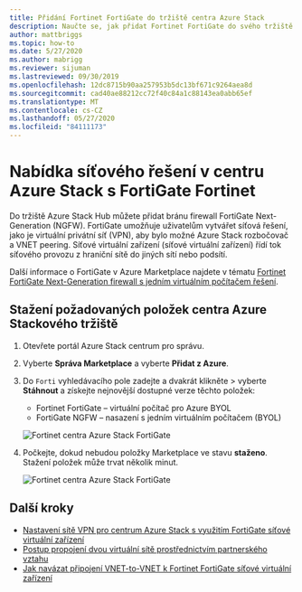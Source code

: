 ```yaml
---
title: Přidání Fortinet FortiGate do tržiště centra Azure Stack
description: Naučte se, jak přidat Fortinet FortiGate do svého tržiště centra Azure Stack a umožnit tak uživatelům vytvářet síťová řešení.
author: mattbriggs
ms.topic: how-to
ms.date: 5/27/2020
ms.author: mabrigg
ms.reviewer: sijuman
ms.lastreviewed: 09/30/2019
ms.openlocfilehash: 12dc8715b90aa257953b5dc13bf671c9264aea8d
ms.sourcegitcommit: cad40ae88212cc72f40c84a1c88143ea0abb65ef
ms.translationtype: MT
ms.contentlocale: cs-CZ
ms.lasthandoff: 05/27/2020
ms.locfileid: "84111173"
---
```

# <a name="offer-a-network-solution-in-azure-stack-hub-with-fortinet-fortigate"></a>Nabídka síťového řešení v centru Azure Stack s FortiGate Fortinet

Do tržiště Azure Stack Hub můžete přidat bránu firewall FortiGate Next-Generation (NGFW). FortiGate umožňuje uživatelům vytvářet síťová řešení, jako je virtuální privátní síť (VPN), aby bylo možné Azure Stack rozbočovač a VNET peering. Síťové virtuální zařízení (síťové virtuální zařízení) řídí tok síťového provozu z hraniční sítě do jiných sítí nebo podsítí.

Další informace o FortiGate v Azure Marketplace najdete v tématu [Fortinet FortiGate Next-Generation firewall s jedním virtuálním počítačem řešení](https://azuremarketplace.microsoft.com/marketplace/apps/fortinet.fortinet-FortiGate-singlevm).

## <a name="download-the-required-azure-stack-hub-marketplace-items"></a>Stažení požadovaných položek centra Azure Stackového tržiště

1. Otevřete portál Azure Stack centrum pro správu.

2. Vyberte **Správa Marketplace** a vyberte **Přidat z Azure**.

3. Do `Forti` vyhledávacího pole zadejte a dvakrát klikněte > vyberte **Stáhnout** a získejte nejnovější dostupné verze těchto položek:
    - Fortinet FortiGate – virtuální počítač pro Azure BYOL
    - FortiGate NGFW – nasazení s jedním virtuálním počítačem (BYOL)

    ![Fortinet centra Azure Stack FortiGate](./media/azure-stack-network-solutions-enable/azure-stack-marketplace-FortiGate-fortinet.png)

4. Počkejte, dokud nebudou položky Marketplace ve stavu **staženo**. Stažení položek může trvat několik minut.

    ![Fortinet centra Azure Stack FortiGate](./media/azure-stack-network-solutions-enable/image4.png)

## <a name="next-steps"></a>Další kroky

- [Nastavení sítě VPN pro centrum Azure Stack s využitím FortiGate síťové virtuální zařízení](../user/azure-stack-network-howto-vnet-to-onprem.md)  
- [Postup propojení dvou virtuální sítě prostřednictvím partnerského vztahu](../user/azure-stack-network-howto-vnet-to-vnet.md)  
- [Jak navázat připojení VNET-to-VNET k Fortinet FortiGate síťové virtuální zařízení](../user/azure-stack-network-howto-vnet-to-vnet-stacks.md)  
